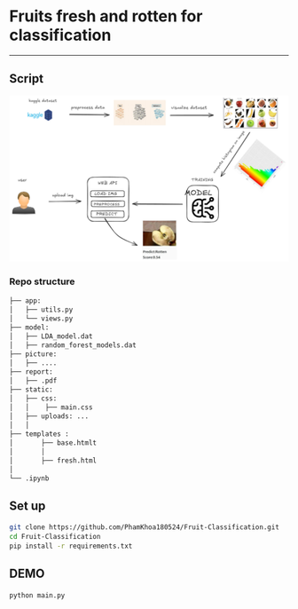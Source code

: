 
# Fruits fresh and rotten for classification
----
## Script 
<img src = "./picture/1.png" alt ="flowchart" width = "700"/>

### Repo structure
```
├── app: 
│   ├── utils.py
│   └── views.py
├── model:
│   ├── LDA_model.dat
│   ├── random_forest_models.dat
├── picture: 
│   ├── ....
├── report:
│   ├── .pdf
├── static:
│   ├── css:
│   │    ├── main.css
│   ├── uploads: ...
│   │ 
├── templates :
│       ├── base.htmlt
│       │    
│       ├── fresh.html
│ 
└── .ipynb      
```
## Set up
```bash
git clone https://github.com/PhamKhoa180524/Fruit-Classification.git
cd Fruit-Classification
pip install -r requirements.txt
```
## DEMO
```DEMO
python main.py
```

